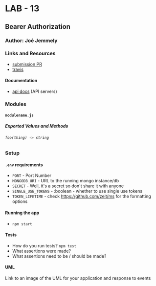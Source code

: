 # LAB - 13

## Bearer Authorization

### Author: Joé Jemmely

### Links and Resources

- [submission PR](https://github.com/401-advanced-javascript-joejemmely/lab-13/pull/1)
- [travis](https://travis-ci.com/401-advanced-javascript-joejemmely/lab-13)

#### Documentation

- [api docs](http://xyz.com) (API servers)

### Modules

#### `modulename.js`

##### Exported Values and Methods

###### `foo(thing) -> string`

### Setup

#### `.env` requirements

- `PORT` - Port Number
- `MONGODB_URI` - URL to the running mongo instance/db
- `SECRET` - Well, it's a secret so don't share it with anyone
- `SINGLE_USE_TOKENS` - :boolean - whether to use single use tokens
- `TOKEN_LIFETIME` - check https://github.com/zeit/ms for the formatting options

#### Running the app

- `npm start`

#### Tests

- How do you run tests? `npm test`
- What assertions were made?
- What assertions need to be / should be made?

#### UML

Link to an image of the UML for your application and response to events
